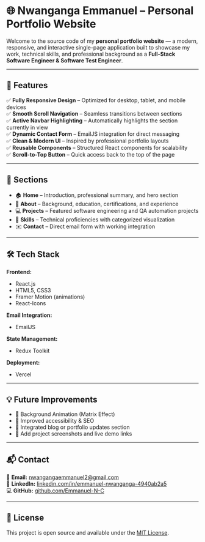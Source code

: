 # 🌐 Nwanganga Emmanuel – Personal Portfolio Website

Welcome to the source code of my **personal portfolio website** — a modern, responsive, and interactive single-page application built to showcase my work, technical skills, and professional background as a **Full-Stack Software Engineer & Software Test Engineer**.

---

## 🚀 Features

✅ **Fully Responsive Design** – Optimized for desktop, tablet, and mobile devices  
✅ **Smooth Scroll Navigation** – Seamless transitions between sections  
✅ **Active Navbar Highlighting** – Automatically highlights the section currently in view  
✅ **Dynamic Contact Form** – EmailJS integration for direct messaging  
✅ **Clean & Modern UI** – Inspired by professional portfolio layouts  
✅ **Reusable Components** – Structured React components for scalability  
✅ **Scroll-to-Top Button** – Quick access back to the top of the page  


---

## 🧩 Sections

- 🏠 **Home** – Introduction, professional summary, and hero section  
- 👤 **About** – Background, education, certifications, and experience  
- 💻 **Projects** – Featured software engineering and QA automation projects  
- 🧠 **Skills** – Technical proficiencies with categorized visualization  
- ✉️ **Contact** – Direct email form with working integration  

---

## 🛠️ Tech Stack

**Frontend:**  
- React.js  
- HTML5, CSS3  
- Framer Motion (animations)  
- React-Icons  

**Email Integration:**  
- EmailJS  

**State Management:**  
- Redux Toolkit  

**Deployment:**  
-  Vercel   

---

## 💡 Future Improvements

- 🧬 Background Animation (Matrix Effect)  
- 🧩 Improved accessibility & SEO  
- 📝 Integrated blog or portfolio updates section  
- 📸 Add project screenshots and live demo links  

---

## 📬 Contact

📧 **Email:** [nwangangaemmanuel2@gmail.com](mailto:nwangangaemmanuel2@gmail.com)  
💼 **LinkedIn:** [linkedin.com/in/emmanuel-nwanganga-4940ab2a5](https://www.linkedin.com/in/emmanuel-nwanganga-4940ab2a5)  
💻 **GitHub:** [github.com/Emmanuel-N-C](https://github.com/Emmanuel-N-C)

---

## 🧾 License

This project is open source and available under the [MIT License](LICENSE).
